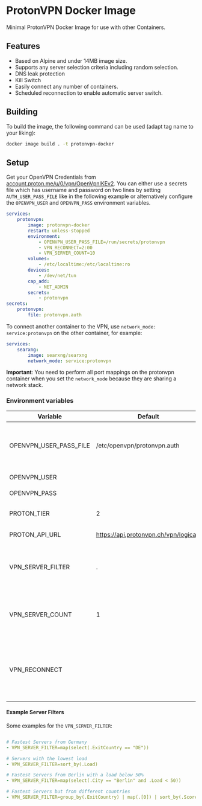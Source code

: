 # ProtonVPN Docker Image
Minimal ProtonVPN Docker Image for use with other Containers.

## Features

- Based on Alpine and under 14MB image size.
- Supports any server selection criteria including random selection.
- DNS leak protection
- Kill Switch
- Easily connect any number of containers.
- Scheduled reconnection to enable automatic server switch.

## Building

To build the image, the following command can be used (adapt tag name to your liking):

```sh
docker image build . -t protonvpn-docker
```

## Setup

Get your OpenVPN Credentials from [account.proton.me/u/0/vpn/OpenVpnIKEv2](https://account.proton.me/u/0/vpn/OpenVpnIKEv2).
You can either use a secrets file which has username and password on two lines by setting `AUTH_USER_PASS_FILE`
like in the following example or alternatively configure the `OPENVPN_USER` and `OPENVPN_PASS` environment variables.

```yaml
services:
    protonvpn:
        image: protonvpn-docker
        restart: unless-stopped
        environment:
            - OPENVPN_USER_PASS_FILE=/run/secrets/protonvpn
            - VPN_RECONNECT=2:00
            - VPN_SERVER_COUNT=10
        volumes:
            - /etc/localtime:/etc/localtime:ro
        devices:
            - /dev/net/tun
        cap_add:
            - NET_ADMIN
        secrets:
            - protonvpn
secrets:
    protonvpn:
        file: protonvpn.auth
```

To connect another container to the VPN, use `network_mode: service:protonvpn` on the other container, for example:

```yaml
services:
    searxng:
        image: searxng/searxng
        network_mode: service:protonvpn
```
**Important**: You need to perform all port mappings on the protonvpn container when you set the `network_mode`
because they are sharing a network stack.

### Environment variables

| Variable               | Default                               | Description                                                                                                                                                              |
|------------------------|---------------------------------------|--------------------------------------------------------------------------------------------------------------------------------------------------------------------------|
| OPENVPN_USER_PASS_FILE | /etc/openvpn/protonvpn.auth           | File containing the OpenVPN credentials. If it doesn't exist it is created from `OPENVPN_USER` and `OPENVPN_PASS`.                                                       |
| OPENVPN_USER           |                                       | see `OPENVPN_USER_PASS_FILE`                                                                                                                                             |
| OPENVPN_PASS           |                                       | see `OPENVPN_USER_PASS_FILE`                                                                                                                                             |
| PROTON_TIER            | 2                                     | Your Proton Tier. 0 = Free, 1 = Basic, 2 = Plus, 3 = Visionary                                                                                                           |
| PROTON_API_URL         | https://api.protonvpn.ch/vpn/logicals | API to query for servers.                                                                                                                                                |
| VPN_SERVER_FILTER      | .                                     | Additional filter to apply to the server list. By default the servers are ranked by score (e.g. the closest/fastest is on top).                                          |
| VPN_SERVER_COUNT       | 1                                     | The number of top servers from the filtered server list to pass to OpenVPN, from which one is randomly chosen.                                                           |
| VPN_RECONNECT          |                                       | Optional reconnect time. Can be either HH:MM to trigger a daily reconnect at a fixed time, or a relative time to wait after a connection has been established (e.g. 6h). |

#### Example Server Filters

Some examples for the `VPN_SERVER_FILTER`:

```yaml

# Fastest Servers from Germany
- VPN_SERVER_FILTER=map(select(.ExitCountry == "DE"))

# Servers with the lowest load
- VPN_SERVER_FILTER=sort_by(.Load)

# Fastest Servers from Berlin with a load below 50%
- VPN_SERVER_FILTER=map(select(.City == "Berlin" and .Load < 50))

# Fastest Servers but from different countries
- VPN_SERVER_FILTER=group_by(.ExitCountry) | map(.[0]) | sort_by(.Score)

```
